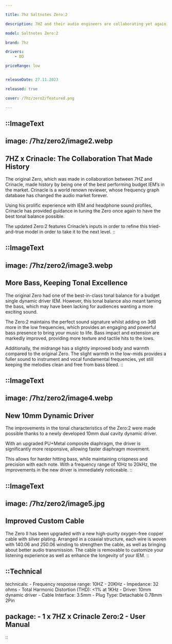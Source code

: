 ```yaml
---

title: 7hz Saltnotes Zero:2

description: 7HZ and their audio engineers are collaborating yet again, with the founder of In-Ear Fidelity and YouTuber, Crinacle. The 7HZ x Crinacle Zero:2 is an improved 10mm dynamic driver IEM with enhanced bass and midrange. It also comes with a better stock cable, thus offering a great audio experience at an affordable price.

model: Saltnotes Zero:2

brand: 7hz

drivers: 
    - DD

priceRange: low


releaseDate: 27.11.2023

released: true

cover: /7hz/zero2/featured.png

---
```


::ImageText
---
image: /7hz/zero2/image2.webp 
---
## 7HZ x Crinacle: The Collaboration That Made History
The original Zero, which was made in collaboration between 7HZ and Crinacle, made history by being one of the best performing budget IEM’s in the market. Crinacle is a world renown reviewer, whose frequency graph database has changed the audio market forever. 

Using his prolific experience with IEM and headphone sound profiles, Crinacle has provided guidance in tuning the Zero once again to have the best tonal balance possible. 

The updated Zero:2 features Crinacle’s inputs in order to refine this tried-and-true model in order to take it to the next level.
::


::ImageText
---
image: /7hz/zero2/image3.webp 
---
## More Bass, Keeping Tonal Excellence
The original Zero had one of the best-in-class tonal balance for a budget single dynamic driver IEM. However, this tonal balance also meant taming the bass, which may have been lacking for audiences wanting a more exciting sound. 

The Zero:2 maintains the perfect sound signature whilst adding on 3dB more in the low frequencies, which provides an engaging and powerful bass presence to bring your music to life. Bass impact and extension are markedly improved, providing more texture and tactile hits to the lows. 

Additionally, the midrange has a slightly improved body and warmth compared  to the original Zero. The slight warmth in the low-mids provides a fuller sound to instrument and vocal fundamental frequencies, yet still keeping the melodies clean and free from bass bleed. 
::


::ImageText
---
image: /7hz/zero2/image4.webp 
---
## New 10mm Dynamic Driver
The improvements in the tonal characteristics of the Zero:2 were made possible thanks to a newly developed 10mm dual cavity dynamic driver. 

With an upgraded PU+Metal composite diaphragm, the driver is significantly more responsive, allowing faster diaphragm movement. 

This allows for harder hitting bass, while maintaining crispness and precision with each note. With a frequency range of 10Hz to 20kHz, the improvements in the new driver is immediately noticeable. 
::




::ImageText
---
image: /7hz/zero2/image5.jpg 
---
## Improved Custom Cable
The Zero II has been upgraded with a new high-purity oxygen-free copper cable with silver plating. Arranged in a coaxial structure, each wire is woven with 140.06 and 250.06 winding to strengthen the cable, as well as bringing about better audio transmission. The cable is removable to customize your listening experience as well as enhance the longevity of your IEM. 
::


::Technical
---
technicals:
    - Frequency response range: 10HZ - 20KHz
    - Impedance: 32 ohms
    - Total Harmonic Distortion (THD): <1% at 1KHz
    - Driver: 10mm dynamic driver
    - Cable Interface: 3.5mm
    - Plug Type: Detachable 0.78mm 2Pin

package: 
    - 1 x 7HZ x Crinacle Zero:2
    - User Manual
---
::